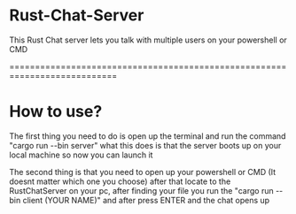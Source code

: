 # Rust-Chat-Server

This Rust Chat server lets you talk with multiple users on your powershell or CMD

===========================================================================

 # How to use?

 The first thing you need to do is open up the terminal and run the command "cargo run --bin server" what this does is that the server boots up on your local machine so now you can launch it

 The second thing is that you need to open up your powershell or CMD (It doesnt matter which one you choose) after that locate to the RustChatServer on your pc, after finding your file 
 you run the "cargo run --bin client (YOUR NAME)" and after press ENTER and the chat opens up

 
